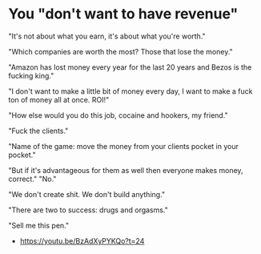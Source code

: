 # You "don't want to have revenue"

"It's not about what you earn, it's about what you're worth."

"Which companies are worth the most? Those that lose the money."

"Amazon has lost money every year for the last 20 years and Bezos is the fucking king."

"I don't want to make a little bit of money every day, I want to make a fuck ton of money all at once. ROI!"

"How else would you do this job, cocaine and hookers, my friend."

"Fuck the clients."

"Name of the game: move the money from your clients pocket in your pocket."

"But if it's advantageous for them as well then everyone makes money, correct."   "No."

"We don't create shit. We don't build anything."

"There are two to success: drugs and orgasms."

"Sell me this pen."

* <https://youtu.be/BzAdXyPYKQo?t=24>
